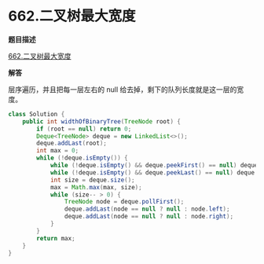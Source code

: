 # 662.二叉树最大宽度

**题目描述**

[662.二叉树最大宽度](https://leetcode-cn.com/problems/maximum-width-of-binary-tree/)

**解答**

层序遍历，并且把每一层左右的 null 给去掉，剩下的队列长度就是这一层的宽度。

```java
class Solution {
    public int widthOfBinaryTree(TreeNode root) {
        if (root == null) return 0;
        Deque<TreeNode> deque = new LinkedList<>();
        deque.addLast(root);
        int max = 0;
        while (!deque.isEmpty()) {
            while (!deque.isEmpty() && deque.peekFirst() == null) deque.pollFirst();
            while (!deque.isEmpty() && deque.peekLast() == null) deque.pollLast();
            int size = deque.size();
            max = Math.max(max, size);
            while (size-- > 0) {
                TreeNode node = deque.pollFirst();
                deque.addLast(node == null ? null : node.left);
                deque.addLast(node == null ? null : node.right);
            }
        }
        return max;
    }
}
```